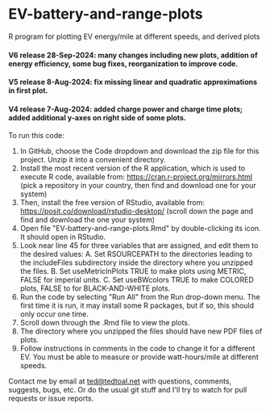 # EV-battery-and-range-plots
R program for plotting EV energy/mile at different speeds, and derived plots

#### V6 release 28-Sep-2024: many changes including new plots, addition of energy efficiency, some bug fixes, reorganization to improve code.
#### V5 release 8-Aug-2024: fix missing linear and quadratic approximations in first plot.
#### V4 release 7-Aug-2024: added charge power and charge time plots; added additional y-axes on right side of some plots.

To run this code:

1. In GitHub, choose the Code dropdown and download the zip file for this project. Unzip it into a convenient directory.
2. Install the most recent version of the R application, which is used to execute R code, available from:
        https://cran.r-project.org/mirrors.html
        (pick a repository in your country, then find and download one for your system)
3. Then, install the free version of RStudio, available from:
        https://posit.co/download/rstudio-desktop/
        (scroll down the page and find and download the one your system)
4. Open file "EV-battery-and-range-plots.Rmd" by double-clicking its icon. It should open in RStudio.
5. Look near line 45 for three variables that are assigned, and edit them to the desired values:
   A. Set RSOURCEPATH to the directories leading to the includeFiles subdirectory inside the directory where you unzipped the files.
   B. Set useMetricInPlots TRUE to make plots using METRIC, FALSE for imperial units.
   C. Set useBWcolors TRUE to make COLORED plots, FALSE to for BLACK-AND-WHITE plots.
6. Run the code by selecting "Run All" from the Run drop-down menu. The first time it is run, it may install some R packages, but if so, this should only occur one time.
7. Scroll down through the .Rmd file to view the plots.
8. The directory where you unzipped the files should have new PDF files of plots.
9. Follow instructions in comments in the code to change it for a different EV. You must be able to measure or provide watt-hours/mile at different speeds.

Contact me by email at ted@tedtoal.net with questions, comments, suggests, bugs, etc.  Or do the usual git stuff and I'll try to watch for pull requests or issue reports.
